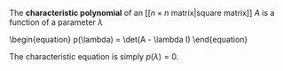 The **characteristic polynomial** of an [[$n \times n$ matrix|square matrix]] $A$ is a function of a parameter $\lambda$

\begin{equation}
p(\lambda) = \det(A - \lambda I)
\end{equation}

The characteristic equation is simply $p(\lambda)=0$.